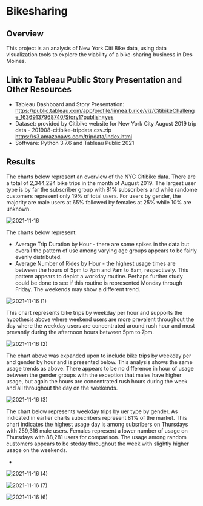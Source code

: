 # Bikesharing

## Overview

This project is an analysis of New York Citi Bike data, using data visualization tools to explore the viability of a bike-sharing business in Des Moines.

## Link to Tableau Public Story Presentation and Other Resources

* Tableau Dashboard and Story Presentation:  https://public.tableau.com/app/profile/linnea.b.rice/viz/CitibikeChallenge_16369137968740/Story1?publish=yes
* Dataset: provided by Citibike website for New York City August 2019 trip data - 201908-citibike-tripdata.csv.zip
https://s3.amazonaws.com/tripdata/index.html
* Software:  Python 3.7.6 and Tableau Public 2021

## Results

The charts below represent an overview of the NYC Citibike data.  There are a total of 2,344,224 bike trips in the month of August 2019.  The largest user type is by far the subscriber group with 81% subscribers and while randome customers represent only 19% of total users.  For users by gender, the majority are male users at 65% followed by females at 25% while 10% are unknown.   

![2021-11-16](https://user-images.githubusercontent.com/35401581/142045057-d003b73a-b424-43e6-9515-42f9035b80b5.png)

The charts below represent:
* Average Trip Duration by Hour - there are some spikes in the data but overall the pattern of use among varying age groups appears to be fairly evenly distributed.
* Average Number of Rides by Hour - the highest usage times are between the hours of 5pm to 7pm and 7am to 8am, respectively.  This pattern appears to depict a workday routine.  Perhaps further study could be done to see if this routine is represented Monday through Friday.  The weekends may show a different trend. 

![2021-11-16 (1)](https://user-images.githubusercontent.com/35401581/142044297-4812ccb1-bec5-4fee-9d7e-54215154f033.png)

This chart represents bike trips by weekday per hour and supports the hypothesis above where weekend users are more prevalent throughout the day where the weekday users are concentrated around rush hour and most prevantly during the afternoon hours between 5pm to 7pm.

![2021-11-16 (2)](https://user-images.githubusercontent.com/35401581/142045097-ec9d0871-57db-4e07-8d86-e20bd547208a.png)

The chart above was expanded upon to include bike trips by weekday per and gender by hour and is presented below.  This analysis shows the same usage trends as above.  There appears to be no difference in hour of usage between the gender groups with the exception that males have higher usage, but again the hours are concentrated rush hours during the week and all throughout the day on the weekends.

![2021-11-16 (3)](https://user-images.githubusercontent.com/35401581/142045119-ede70bac-4cdb-4662-92b0-6f48bdfb3c1b.png)

The chart below represents weekday trips by uer type by gender.  As indicated in earlier charts subscribers represent 81% of the market.  This chart indicates the highest usage day is among subsribers on Thursdays with 259,316 male users.  Females represent a lower number of usage on Thursdays with 88,281 users for comparison.  The usage among random customers appears to be steday throughout the week with slightly higher usage on the weekends. 



-
![2021-11-16 (4)](https://user-images.githubusercontent.com/35401581/142045133-0c717b01-60d8-4b03-b320-717e83e64b88.png)


![2021-11-16 (7)](https://user-images.githubusercontent.com/35401581/142045160-348d8ada-e389-4e88-8bbd-7afe2ce82a44.png)


![2021-11-16 (6)](https://user-images.githubusercontent.com/35401581/142045172-ac8ef3a8-2b6f-455d-b889-aedc6ca3c961.png)
